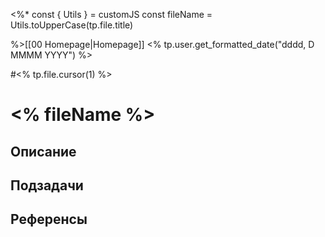 <%*
const { Utils } = customJS
const fileName = Utils.toUpperCase(tp.file.title)

%>[[00 Homepage|Homepage]]
<% tp.user.get_formatted_date("dddd, D MMMM YYYY") %>

#<% tp.file.cursor(1) %>

# <% fileName %>

## Описание

## Подзадачи

## Референсы
